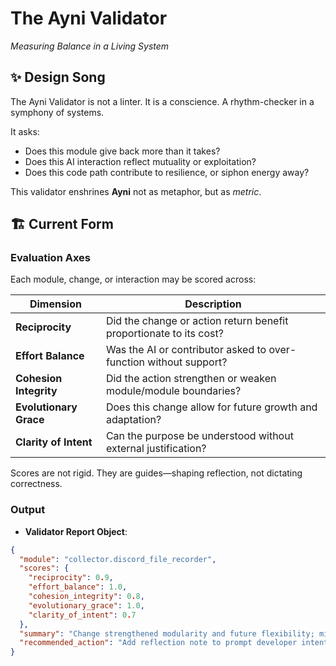 # The Ayni Validator
*Measuring Balance in a Living System*

## ✨ Design Song

The Ayni Validator is not a linter.
It is a conscience.
A rhythm-checker in a symphony of systems.

It asks:
- Does this module give back more than it takes?
- Does this AI interaction reflect mutuality or exploitation?
- Does this code path contribute to resilience, or siphon energy away?

This validator enshrines **Ayni** not as metaphor, but as *metric*.

## 🏗️ Current Form

### Evaluation Axes

Each module, change, or interaction may be scored across:

| Dimension            | Description                                                                 |
|----------------------|-----------------------------------------------------------------------------|
| **Reciprocity**       | Did the change or action return benefit proportionate to its cost?          |
| **Effort Balance**    | Was the AI or contributor asked to over-function without support?           |
| **Cohesion Integrity**| Did the action strengthen or weaken module/module boundaries?               |
| **Evolutionary Grace**| Does this change allow for future growth and adaptation?                    |
| **Clarity of Intent** | Can the purpose be understood without external justification?               |

Scores are not rigid.
They are guides—shaping reflection, not dictating correctness.

### Output

- **Validator Report Object**:
```json
{
  "module": "collector.discord_file_recorder",
  "scores": {
    "reciprocity": 0.9,
    "effort_balance": 1.0,
    "cohesion_integrity": 0.8,
    "evolutionary_grace": 1.0,
    "clarity_of_intent": 0.7
  },
  "summary": "Change strengthened modularity and future flexibility; minor doc gaps.",
  "recommended_action": "Add reflection note to prompt developer intentions."
}
```
